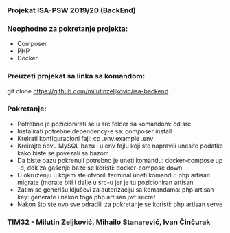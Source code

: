 ### Projekat ISA-PSW 2019/20 (BackEnd)
### Neophodno za pokretanje projekta:
  - Composer
  - PHP
  - Docker
  
### Preuzeti projekat sa linka sa komandom:
  git clone https://github.com/milutinzeljkovic/isa-backend

### Pokretanje:
   - Potrebno je pozicionirati se u src folder sa komandom: cd src
   - Instalirati potrebne dependency-e sa: composer install
   - Kreirati konfiguracioni fajl: cp .env.example .env
   - Kreirajte novu MySQL bazu i u env fajlu koji ste napravili unesite podatke kako biste se povezali sa bazom
   - Da biste bazu pokrenuli potrebno je uneti komandu: docker-compose up -d, dok za gašenje baze se koristi: docker-compose down
   - U okruženju u kojem ste otvorili terminal uneti komandu: php artisan migrate (morate biti i dalje u src-u jer je tu pozicioniran           artisan
   - Zatim se generišu ključevi za autorizaciju sa komandama: php artisan key: generate i nakon toga php artisan jwt:secret
   - Nakon što ste ovo sve odradili za pokretanje se koristi: php artisan serve
   
   ### TIM32 - Milutin Zeljković, Mihailo Stanarević, Ivan Činčurak
